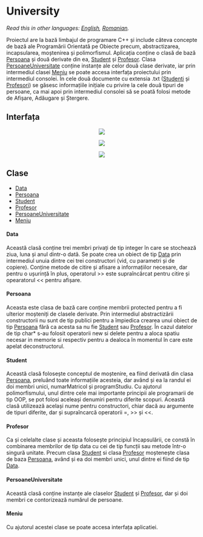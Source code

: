 # University

*Read this in other languages: [English](README.en.md), [Romanian](README.md).*

Proiectul are la bază limbajul de programare C++ și include câteva concepte de bază ale Programării Orientată pe Obiecte precum, abstractizarea, incapsularea, moștenirea și polimorfismul. Aplicația conține o clasă de bază [Persoana](#Persoana) și două derivate din ea, [Student](#Student) și [Profesor](#Profesor). Clasa [PersoaneUniversitate](#PersoaneUniversitate) conține instanțe ale celor două clase derivate, iar prin intermediul clasei [Meniu](#Meniu) se poate accesa interfața proiectului prin intermediul consolei. În cele două documente cu extensia .txt ([Studenti](Studenti.txt) și [Profesori](Profesori.txt)) se găsesc informațiile inițiale cu privire la cele două tipuri de persoane, ca mai apoi prin intermediul consolei să se poată folosi metode de Afișare, Adăugare și Ștergere.

## Interfața

<p align="center">
  <img src="https://i.ibb.co/HPCw9tm/Screenshot-3.png">
</p>

<p align="center">
  <img src="https://i.ibb.co/LYnvDpW/Screenshot-3.png">
</p>

<p align="center">
  <img src="https://i.ibb.co/DQRnwqR/Screenshot-4.png">
</p>

## Clase
  - [Data](Data.h)
  - [Persoana](Persoana.h)
  - [Student](Student.h)
  - [Profesor](Profesor.h)
  - [PersoaneUniversitate](PersoaneUniversitate.h)
  - [Meniu](Meniu.h)
  
  #### Data
  Această clasă conține trei membri privați de tip integer în care se stochează ziua, luna și anul dintr-o dată. Se poate crea un obiect de tip [Data](Data.h) prin intermediul unuia dintre cei trei constructori (vid, cu parametri și de copiere). Conține metode de citire și afisare a informațiilor necesare, dar pentru o ușurință în plus, operatorul >> este supraîncărcat pentru citire și opearatorul << pentru afișare.
  #### Persoana
  Aceasta este clasa de bază care conține membrii protected pentru a fi ulterior moșteniți de clasele derivate. Prin intermediul abstractizării constructorii nu sunt de tip publici pentru a împiedica crearea unui obiect de tip [Persoana](Persoana.h) fără ca acesta sa nu fie [Student](Student.h) sau [Profesor](Profesor.h). În cazul datelor de tip char* s-au folosit operatorii new si delete pentru a aloca spatiu necesar in memorie si respectiv pentru a dealoca în momentul în care este apelat deconstructorul.
  #### Student
  Această clasă folosește conceptul de moștenire, ea fiind derivată din clasa [Persoana](Persoana.h), preluând toate informațiile acesteia, dar având și ea la randul ei doi membri unici, numarMatricol și programStudiu. Cu ajutorul polimorfismului, unul dintre cele mai importante principii ale programarii de tip OOP, se pot folosi aceleași denumiri pentru diferite scopuri. Această clasă utilizează același nume pentru constructori, chiar dacă au argumente de tipuri diferite, dar și supraîncarcă operatorii =, >> și <<.
  #### Profesor
  Ca și celelalte clase și aceasta folosește principiul încapsulării, ce constă în combinarea membrilor de tip data cu cei de tip funcții sau metode într-o singură unitate. Precum clasa [Student](Student.h) si clasa [Profesor](Profesor.h) moștenește clasa de baza [Persoana](Persoana.h), având și ea doi membri unici, unul dintre ei fiind de tip [Data](Data.h).
  #### PersoaneUniversitate
  Această clasă conține instanțe ale claselor [Student](Student.h) și [Profesor](Profesor.h), dar și doi membri ce contorizează numărul de persoane.
  #### Meniu
  Cu ajutorul acestei clase se poate accesa interfața aplicatiei. 
  
